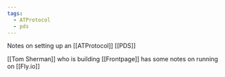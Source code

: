 ```yaml
---
tags:
  - ATProtocol
  - pds
---
```

Notes on setting up an [[ATProtocol]] [[PDS]]

[[Tom Sherman]] who is building [[Frontpage]] has some notes on running on [[Fly.io]]
